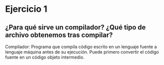 # Ejercicio 1
## ¿Para qué sirve un compilador? ¿Qué tipo de archivo obtenemos tras compilar?
Compilador: Programa que compila código escrito en un lenguaje fuente a lenguaje máquina antes de su ejecución. Puede primero convertir el código fuente en un código objeto intermedio.
